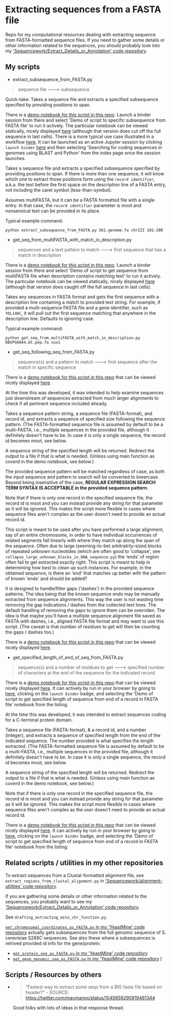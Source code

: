 # Extracting sequences from a FASTA file

Repo for my computational resources dealing with extracting sequence from FASTA-formatted sequence files. If you need to gather some details or other information related to the sequences, you should probably look into my ['Sequencework/Extract_Details_or_Annotation' code repository](https://github.com/fomightez/sequencework/tree/master/Extract_Details_or_Annotation/).


## My scripts

* extract_subsequence_from_FASTA.py
> sequence file ---> subsequence

Quick-take: Takes a sequence file and extracts a specified subsequence specified by providing positions to span.

There is a [demo notebook for this script in this repo](https://github.com/fomightez/cl_sq_demo-binder). Launch a binder session from there and select 'Demo of script to specific subsequence from FASTA file' to run it actively.  The particular notebook can be viewed statically, nicely displayed [here](https://nbviewer.jupyter.org/github/fomightez/cl_sq_demo-binder/blob/master/notebooks/Demo%20of%20script%20to%20get%20specific%20subsequence%20from%20FASTA%20file.ipynb) (although that version does cut off the full sequence in last cells). There is a more typical use case illustrated in a workflow [here](https://nbviewer.jupyter.org/github/fomightez/blast-binder/blob/master/notebooks/Searching%20for%20coding%20sequences%20in%20genomes%20using%20BLAST%20and%20Python.ipynb). It can be launched as an active Jupyter session by clicking `launch binder` [here](https://github.com/fomightez/blast-binder) and then selecting 'Searching for coding sequences in genomes using BLAST and Python' from the index page once the session launches.

Takes a sequence file and extracts a specified subsequence specified by providing positions to span. If there is more than one sequence, it will know which one to extract those positions form using the `record identifier`, a.k.a. the text before the first space on the description line of a FASTA entry, not including the caret symbol (less-than-symbol).

Assumes multiFASTA, but it can be a FASTA formatted file with a single entry. In that case, the `record identifier` parameter is moot and nonsensical text can be provided in its place.

Typical example command:

```
python extract_subsequence_from_FASTA.py SK1.genome.fa chrIII 101-200
```

* get_seq_from_multiFASTA_with_match_in_description.py
> sequences and a text pattern to match   ---> first sequence that has a match in description

There is a [demo notebook for this script in this repo](https://github.com/fomightez/cl_sq_demo-binder). Launch a binder session from there and select 'Demo of script to get sequence from multiFASTA file when description contains matching text' to run it actively.  The particular notebook can be viewed statically, nicely displayed [here](https://nbviewer.jupyter.org/github/fomightez/cl_sq_demo-binder/blob/master/notebooks/Demo%20of%20script%20to%20get%20sequence%20from%20multiFASTA%20file%20when%20description%20contains%20matching%20text.ipynb) (although that version does caught off the full sequence in last cells).

Takes any sequences in FASTA format and gets the first sequence with a description line containing a match to provided text string. For example, if provided a multi-sequence FASTA file and a gene identifier, such as `YDL140C`, it will pull out the first sequence matching that anywhere in the description line. Defaults to ignoring case.

Typical example command:

```
python get_seq_from_multiFASTA_with_match_in_description.py DBVPG6044.mt.pep.fa cox1
```



* get_seq_following_seq_from_FASTA.py
> sequence(s) and a pattern to match   ---> first sequence after the match in specific sequence

There is a [demo notebook for this script in this repo](https://github.com/fomightez/sequencework/blob/master/Extract_from_FASTA/demo%20get_seq_following_seq_from_FASTA.ipynb) that can be viewed nicely displayed [here](https://nbviewer.jupyter.org/github/fomightez/sequencework/blob/master/Extract_from_FASTA/demo%20get_seq_following_seq_from_FASTA.ipynb).

At the time this was developed, it was intended to help examine sequences just downstream of sequences extracted from much larger alignments to check if all pertinent sequence included already.

Takes a sequence pattern string, a sequence file (FASTA-format), and  record id, and extracts a sequence of specified size following the sequence pattern. (The FASTA-formatted sequence file is assumed by default to be a multi-FASTA, i.e., multiple sequences in the provided file, although it definitely doesn't have to be. In case it is only a single sequence, the record id becomes moot, see below.

A sequence string of the specified length will be returned. Redirect the output to a file if that is what is needed. (Unless using main function as coverd in the demo notebook, see below.)

The provided sequence pattern will be matched regardless of case, as both the input sequence and pattern to search will be converted to lowercase. Beyond being insensitive of the case, **REGULAR EXPRESSION SEARCH TERM SYNTAX IS ACCEPTABLE in the provided sequence pattern**.

Note that if there is only one record in the specified sequence file, the record id is moot and you can instead provide any string for that parameter as it will be ignored. This makes the script more flexible in cases where sequence files aren't complex as the user doesn't need to provide an actual record id.

This script is meant to be used after you have performed a large alignment, say of an entire chromosome, in order to have individual occurrences of related segments fall linearly with where they match up along the span of the sequence. Often due to  large (seeming-to-be) arbitratrily-sized blocks of repeated unknown nucleotides (which are often good to 'collapse', see `collapse_large_unknown_blocks_in_DNA_sequence.py`) the 'ends' of region often fail to get extracted exactly right. This script is meant to help in determining how best to clean up such instances. For example, in the obtained sequence, is there an 'end' that matches up better with the pattern of known 'ends' and should be added?


It is designed to handle/filter gaps ('dashes') in the provided sequence patterns. The idea being that the known sequence ends may be manually extracted from sequence alignments. This way the user is not wasting time removing the gap indications / dashes from the collected text lines. The default handling of removing the gaps to ignore them can be overriden. The idea is that maybe you'll have a multiple sequence alignment file saved as FASTA with dashes, i.e., aligned FASTA file format and may want to use this script.  (The caveat is that number of residues to get will then be counting the gaps / dashes too.)

There is a [demo notebook for this script in this repo](https://github.com/fomightez/sequencework/blob/master/Extract_from_FASTA/demo%20get_seq_following_seq_from_FASTA.ipynb) that can be viewed nicely displayed [here](https://nbviewer.jupyter.org/github/fomightez/sequencework/blob/master/Extract_from_FASTA/demo%20get_seq_following_seq_from_FASTA.ipynb).



* get_specified_length_of_end_of_seq_from_FASTA.py
> sequence(s) and a number of residues to get   ---> specified number of characters at the end of the sequence for the indicated record

There is a [demo notebook for this script in this repo](https://github.com/fomightez/cl_sq_demo-binder/tree/master/notebooks/demo%20get_specified_length_of_end_of_seq_from_FASTA.ipynb) that can be viewed nicely displayed [here](https://nbviewer.jupyter.org/github/fomightez/cl_sq_demo-binder/tree/master/notebooks/demo%20get_specified_length_of_end_of_seq_from_FASTA.ipynb). It can actively by run in your browser by going to [here](https://github.com/fomightez/cl_sq_demo-binder), clicking on the `launch binder` badge, and selecting the 'Demo of script to get specified length of sequence from end of a record in FASTA file' notebook from the listing.

At the time this was developed, it was intended to extract sequences coding for a C-terminal protein domain.

Takes a sequence file (FASTA-format), & a record id, and a number (integer), and extracts a sequence of specified length from the end of the indicated sequence. The number provided is what specifies the length extracted. (The FASTA-formatted sequence file is assumed by default to be a multi-FASTA, i.e., multiple sequences in the provided file, although it definitely doesn't have to be. In case it is only a single sequence, the record id becomes moot, see below.

A sequence string of the specified length will be returned. Redirect the output to a file if that is what is needed. (Unless using main function as coverd in the demo notebook, see below.)

Note that if there is only one record in the specified sequence file, the record id is moot and you can instead provide any string for that parameter as it will be ignored. This makes the script more flexible in cases where sequence files aren't complex as the user doesn't need to provide an actual record id.


There is a [demo notebook for this script in this repo](https://github.com/fomightez/cl_sq_demo-binder/tree/master/notebooks/demo%20get_specified_length_of_end_of_seq_from_FASTA.ipynb) that can be viewed nicely displayed [here](https://nbviewer.jupyter.org/github/fomightez/cl_sq_demo-binder/tree/master/notebooks/demo%20get_specified_length_of_end_of_seq_from_FASTA.ipynb). It can actively by run in your browser by going to [here](https://github.com/fomightez/cl_sq_demo-binder), clicking on the `launch binder` badge, and selecting the 'Demo of script to get specified length of sequence from end of a record in FASTA file' notebook from the listing.


## Related scripts / utilities in my other repositories

To extract sequences from a Clustal-formatted alignment file, see `extract_regions_from_clustal_alignment.py` in ['Sequencework/alignment-utilities' code repository](https://github.com/fomightez/sequencework/tree/master/alignment-utilities/).

If you are gathering some details or other information related to the sequences, you probably want to see my ['Sequencework/Extract_Details_or_Annotation' code repository](https://github.com/fomightez/sequencework/tree/master/Extract_Details_or_Annotation/).

See `drafting_extracting_mito_chr_function.py`. 

[`get_chromosomal_coordinates_as_FASTA.py` in my 'YeastMine' code repository](https://github.com/fomightez/yeastmine) actually gets subsequences from the full genomic sequence of S. cerevisiae S288C sequences. See also these where a subsequences is retrived provided id info for the gene/protein:

* [`get_protein_seq_as_FASTA.py` in my 'YeastMine' code repository](https://github.com/fomightez/yeastmine)
* [`get_gene_genomic_seq_as_FASTA.py` in my 'YeastMine' code repository](https://github.com/fomightez/yeastmine)
)

## Scripts / Resources by others

- >"Fastest way to extract some seqs from a BIG fasta file based on header?" - SOURCE: https://twitter.com/macmanes/status/1045659290919481344

  Good folks with lots of ideas in that response thread.
